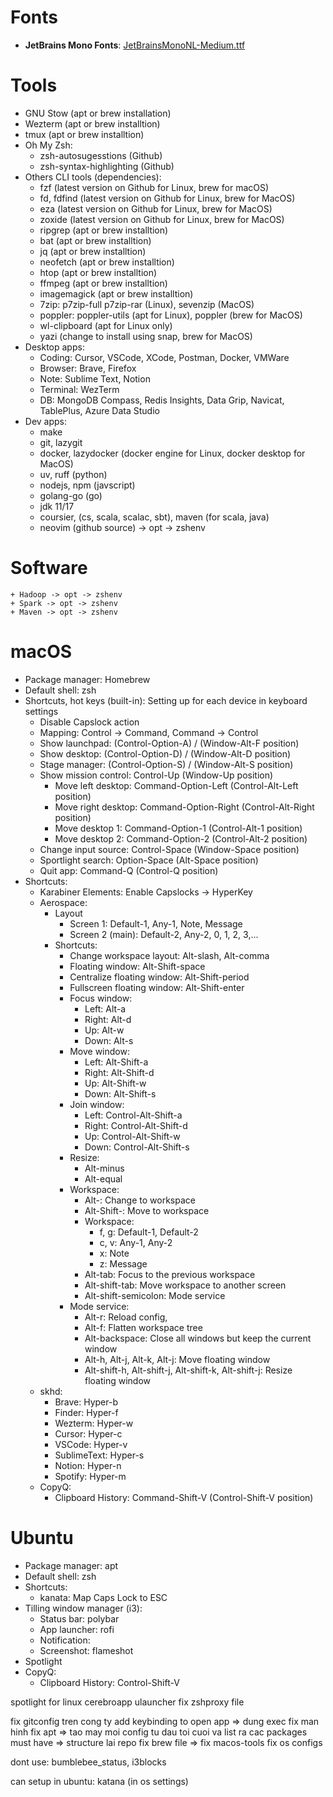 # Fonts
- **JetBrains Mono Fonts**: [JetBrainsMonoNL-Medium.ttf](https://github.com/podkovyrin/JetBrainsMono/blob/feature/no-ligatures-1-0-3/no-ligatures/JetBrainsMonoNL-Medium.ttf)

# Tools
- GNU Stow (apt or brew installation)
- Wezterm (apt or brew installtion)
- tmux (apt or brew installtion)
- Oh My Zsh:
    - zsh-autosugesstions (Github)
    - zsh-syntax-highlighting (Github)
- Others CLI tools (dependencies):
    + fzf (latest version on Github for Linux, brew for macOS)
    + fd, fdfind (latest version on Github for Linux, brew for MacOS)
    + eza (latest version on Github for Linux, brew for MacOS)
    + zoxide (latest version on Github for Linux, brew for MacOS)
    + ripgrep (apt or brew installtion)
    + bat (apt or brew installtion)
    + jq (apt or brew installtion)
    + neofetch (apt or brew installtion)
    + htop (apt or brew installtion)
    + ffmpeg (apt or brew installtion)
    + imagemagick (apt or brew installtion)
    + 7zip: p7zip-full p7zip-rar (Linux), sevenzip (MacOS)
    + poppler: poppler-utils (apt for Linux), poppler (brew for MacOS)
    + wl-clipboard (apt for Linux only)
    + yazi (change to install using snap, brew for MacOS)
- Desktop apps:
    + Coding: Cursor, VSCode, XCode, Postman, Docker, VMWare
    + Browser: Brave, Firefox
    + Note: Sublime Text, Notion
    + Terminal: WezTerm
    + DB: MongoDB Compass, Redis Insights, Data Grip, Navicat, TablePlus, Azure Data Studio
- Dev apps:
    + make
    + git, lazygit
    + docker, lazydocker (docker engine for Linux, docker desktop for MacOS)
    + uv, ruff (python)
    + nodejs, npm (javscript)
    + golang-go (go)
    + jdk 11/17
    + coursier, (cs, scala, scalac, sbt), maven (for scala, java)
    + neovim (github source) -> opt -> zshenv

# Software
    + Hadoop -> opt -> zshenv
    + Spark -> opt -> zshenv
    + Maven -> opt -> zshenv

# macOS
- Package manager: Homebrew
- Default shell: zsh
- Shortcuts, hot keys (built-in): Setting up for each device in keyboard settings
    - Disable Capslock action
    - Mapping: Control -> Command, Command -> Control
    - Show launchpad: (Control-Option-A) / (Window-Alt-F position)
    - Show desktop: (Control-Option-D) / (Window-Alt-D position)
    - Stage manager: (Control-Option-S) / (Window-Alt-S position)
    - Show mission control: Control-Up (Window-Up position)
        - Move left desktop: Command-Option-Left (Control-Alt-Left position)
        - Move right desktop: Command-Option-Right (Control-Alt-Right position)
        - Move desktop 1: Command-Option-1 (Control-Alt-1 position)
        - Move desktop 2: Command-Option-2 (Control-Alt-2 position)
    - Change input source: Control-Space (Window-Space position)
    - Sportlight search: Option-Space (Alt-Space position)
    - Quit app: Command-Q (Control-Q position)
- Shortcuts:
    - Karabiner Elements: Enable Capslocks -> HyperKey
    - Aerospace:
        - Layout
            - Screen 1: Default-1, Any-1, Note, Message
            - Screen 2 (main): Default-2, Any-2, 0, 1, 2, 3,...
        - Shortcuts:
            - Change workspace layout: Alt-slash, Alt-comma
            - Floating window: Alt-Shift-space
            - Centralize floating window: Alt-Shift-period
            - Fullscreen floating window: Alt-Shift-enter
            - Focus window:
                - Left: Alt-a
                - Right: Alt-d
                - Up: Alt-w
                - Down: Alt-s
            - Move window:
                - Left: Alt-Shift-a
                - Right: Alt-Shift-d
                - Up: Alt-Shift-w
                - Down: Alt-Shift-s
            - Join window:
                - Left: Control-Alt-Shift-a
                - Right: Control-Alt-Shift-d
                - Up: Control-Alt-Shift-w
                - Down: Control-Alt-Shift-s
            - Resize:
                - Alt-minus
                - Alt-equal
            - Workspace:
                - Alt-<Number>: Change to workspace <number>
                - Alt-Shift-<Number>: Move to workspace <number>
                - Workspace:
                    - f, g: Default-1, Default-2
                    - c, v: Any-1, Any-2
                    - x: Note
                    - z: Message
                - Alt-tab: Focus to the previous workspace
                - Alt-shift-tab: Move workspace to another screen
                - Alt-shift-semicolon: Mode service
            - Mode service:
                - Alt-r: Reload config,
                - Alt-f: Flatten workspace tree
                - Alt-backspace: Close all windows but keep the current window
                - Alt-h, Alt-j, Alt-k, Alt-j: Move floating window
                - Alt-shift-h, Alt-shift-j, Alt-shift-k, Alt-shift-j: Resize floating window
    - skhd:
        - Brave: Hyper-b
        - Finder: Hyper-f
        - Wezterm: Hyper-w
        - Cursor: Hyper-c
        - VSCode: Hyper-v
        - SublimeText: Hyper-s
        - Notion: Hyper-n
        - Spotify: Hyper-m
    - CopyQ:
        - Clipboard History: Command-Shift-V (Control-Shift-V position)

# Ubuntu
- Package manager: apt
- Default shell: zsh
- Shortcuts:
    - kanata: Map Caps Lock to ESC
- Tilling window manager (i3):
    - Status bar: polybar
    - App launcher: rofi
    - Notification: 
    - Screenshot: flameshot
- Spotlight
- CopyQ:
    - Clipboard History: Control-Shift-V

spotlight for linux
cerebroapp
ulauncher
fix zshproxy file

fix gitconfig tren cong ty
add keybinding to open app => dung exec
fix man hinh
fix apt => tao may moi config tu dau toi cuoi va list ra cac packages must have => structure lai repo
fix brew file => fix macos-tools
fix os configs

dont use: bumblebee_status, i3blocks

can setup in ubuntu: katana (in os settings)